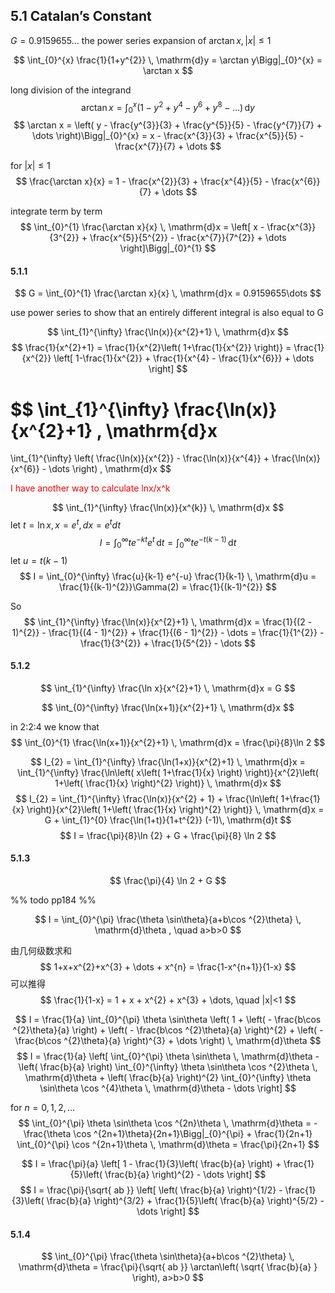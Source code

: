 ## 5.1 Catalan’s Constant

${G = 0.9159655\dots}$
the power series expansion of ${\arctan x, |x|\leq 1}$

$$
\int_{0}^{x} \frac{1}{1+y^{2}} \, \mathrm{d}y = 
\arctan y\Bigg|_{0}^{x} =
\arctan x
$$

long division of the integrand
$$
\arctan x = \int_{0}^{x} (1 - y^{2} + y^{4} - y^{6} + y^{8} - \dots) \, \mathrm{d}y 
$$
$$
\arctan x = \left( y - \frac{y^{3}}{3} + \frac{y^{5}}{5} - \frac{y^{7}}{7} + \dots \right)\Bigg|_{0}^{x} 
= x - \frac{x^{3}}{3} + \frac{x^{5}}{5} - \frac{x^{7}}{7} + \dots
$$

for ${|x|\leq 1}$
$$
\frac{\arctan x}{x} = 1 - \frac{x^{2}}{3} + \frac{x^{4}}{5} - \frac{x^{6}}{7} + \dots
$$

integrate term by term
$$
\int_{0}^{1} \frac{\arctan x}{x} \, \mathrm{d}x 
=  \left[ x - \frac{x^{3}}{3^{2}} + \frac{x^{5}}{5^{2}} - \frac{x^{7}}{7^{2}} + \dots  \right]\Bigg|_{0}^{1} 
$$

#### 5.1.1
$$
G = 
\int_{0}^{1} \frac{\arctan x}{x} \, \mathrm{d}x = 
0.9159655\dots
$$

use power series to show that an entirely different integral is also equal to G

$$
\int_{1}^{\infty} \frac{\ln(x)}{x^{2}+1} \, \mathrm{d}x 
$$
$$
\frac{1}{x^{2}+1} = 
\frac{1}{x^{2}\left( 1+\frac{1}{x^{2}} \right)} = 
\frac{1}{x^{2}} \left[ 1-\frac{1}{x^{2}} + \frac{1}{x^{4} - \frac{1}{x^{6}}} + \dots \right]
$$

$$
\int_{1}^{\infty} \frac{\ln(x)}{x^{2}+1} \, \mathrm{d}x 
= 
\int_{1}^{\infty} \left( 
\frac{\ln(x)}{x^{2}} - \frac{\ln(x)}{x^{4}} +
\frac{\ln(x)}{x^{6}} - \dots
\right) \, \mathrm{d}x 
$$



<font color="#ff0000">I have another way to calculate lnx/x^k</font> 

$$
\int_{1}^{\infty} \frac{\ln(x)}{x^{k}} \, \mathrm{d}x 
$$
let ${t = \ln x, x=e^{t}, dx=e^{t}dt}$ 
$$
I = \int_{0}^{\infty} t e^{-kt} e^{t} \, \mathrm{d}t 
= \int_{0}^{\infty} t e^{-t(k-1)} \, \mathrm{d}t 
$$
let ${u = t(k-1)}$
$$
I = \int_{0}^{\infty} \frac{u}{k-1} e^{-u} \frac{1}{k-1} \, \mathrm{d}u 
= \frac{1}{(k-1)^{2}}\Gamma(2) = \frac{1}{(k-1)^{2}}
$$

So 
$$
\int_{1}^{\infty} \frac{\ln(x)}{x^{2}+1} \, \mathrm{d}x = 
\frac{1}{(2 - 1)^{2}} - \frac{1}{(4 - 1)^{2}} + \frac{1}{(6 - 1)^{2}} - \dots = 
\frac{1}{1^{2}} - \frac{1}{3^{2}} + \frac{1}{5^{2}} - \dots
$$

#### 5.1.2
$$
\int_{1}^{\infty} \frac{\ln x}{x^{2}+1} \, \mathrm{d}x = G
$$


$$
\int_{0}^{\infty} \frac{\ln(x+1)}{x^{2}+1} \, \mathrm{d}x 
$$

in 2:2:4 we know that 
$$
\int_{0}^{1} \frac{\ln(x+1)}{x^{2}+1} \, \mathrm{d}x =
\frac{\pi}{8}\ln 2
$$

$$
I_{2} = 
\int_{1}^{\infty} \frac{\ln(1+x)}{x^{2}+1} \, \mathrm{d}x  = 
\int_{1}^{\infty} \frac{\ln\left( x\left( 1+\frac{1}{x} \right) \right)}{x^{2}\left( 1+\left( \frac{1}{x} \right)^{2} \right)} \, \mathrm{d}x 
$$
$$
I_{2} = \int_{1}^{\infty} \frac{\ln(x)}{x^{2} + 1} +  \frac{\ln\left( 1+\frac{1}{x} \right)}{x^{2}\left( 1+\left( \frac{1}{x} \right)^{2} \right)} \, \mathrm{d}x =
G + \int_{1}^{0} \frac{\ln(1+t)}{1+t^{2}} (-1)\, \mathrm{d}t 
$$
$$
I = \frac{\pi}{8}\ln {2} + G + \frac{\pi}{8} \ln 2 
$$

#### 5.1.3
$$
\frac{\pi}{4} \ln 2 + G
$$

%% todo pp184 %%

$$
I = \int_{0}^{\pi} \frac{\theta \sin\theta}{a+b\cos ^{2}\theta} \, \mathrm{d}\theta , \quad a>b>0
$$

由几何级数求和
$$
1+x+x^{2}+x^{3} + \dots + x^{n} = \frac{1-x^{n+1}}{1-x}
$$
可以推得
$$
\frac{1}{1-x} = 1 + x + x^{2} + x^{3} + \dots, \quad |x|<1
$$

$$
I = \frac{1}{a} \int_{0}^{\pi} \theta \sin\theta \left( 1 + \left( - \frac{b\cos ^{2}\theta}{a} \right) + \left( - \frac{b\cos ^{2}\theta}{a} \right)^{2} + \left( - \frac{b\cos ^{2}\theta}{a} \right)^{3} + \dots \right) \, \mathrm{d}\theta 
$$
$$
I = \frac{1}{a} \left[ 
\int_{0}^{\pi} \theta \sin\theta \, \mathrm{d}\theta - 
\left( \frac{b}{a} \right) \int_{0}^{\infty} \theta \sin\theta \cos ^{2}\theta \, \mathrm{d}\theta + 
\left( \frac{b}{a} \right)^{2} \int_{0}^{\infty} \theta \sin\theta \cos ^{4}\theta \, \mathrm{d}\theta -
\dots
\right] 
$$

for ${n=0,1,2,\dots}$ 
$$
\int_{0}^{\pi} \theta \sin\theta \cos ^{2n}\theta \, \mathrm{d}\theta  
= -\frac{\theta \cos ^{2n+1}\theta}{2n+1}\Bigg|_{0}^{\pi} + 
\frac{1}{2n+1} \int_{0}^{\pi} \cos ^{2n+1}\theta \, \mathrm{d}\theta = \frac{\pi}{2n+1} 
$$

$$
I = \frac{\pi}{a} \left[ 1 - \frac{1}{3}\left( \frac{b}{a} \right) + \frac{1}{5}\left( \frac{b}{a} \right)^{2} - \dots \right] 
$$
$$
I = \frac{\pi}{\sqrt{ ab }} \left[ \left( \frac{b}{a} \right)^{1/2} - \frac{1}{3}\left( \frac{b}{a} \right)^{3/2} + \frac{1}{5}\left( \frac{b}{a} \right)^{5/2} - \dots \right] 
$$

#### 5.1.4
$$
\int_{0}^{\pi} \frac{\theta \sin\theta}{a+b\cos ^{2}\theta} \, \mathrm{d}\theta = 
\frac{\pi}{\sqrt{ ab }} \arctan\left( \sqrt{ \frac{b}{a} } \right), a>b>0
$$


